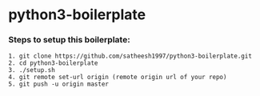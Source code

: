 # python3-boilerplate

### Steps to setup this boilerplate:
    1. git clone https://github.com/satheesh1997/python3-boilerplate.git
    2. cd python3-boilerplate
    3. ./setup.sh
    4. git remote set-url origin (remote origin url of your repo)
    5. git push -u origin master

